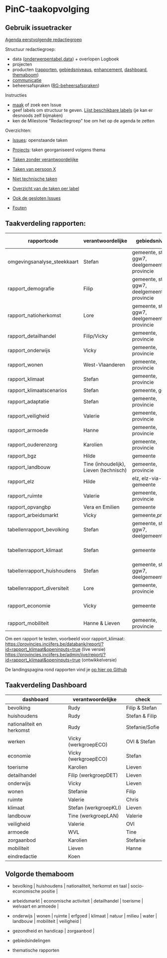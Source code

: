 # PinC-taakopvolging

## Gebruik issuetracker

[Agenda eerstvolgende redactiegroep](https://github.com/provinciesincijfers/PinC-taakopvolging/milestone/2)

Structuur redactiegroep:
- data ([onderwerpentabel](https://github.com/provinciesincijfers/PinC-taakopvolging/labels/onderwerpentabel),[data](https://github.com/provinciesincijfers/PinC-taakopvolging/labels/data)) + overlopen Logboek
- projecten 
- producten ([rapporten](https://github.com/provinciesincijfers/PinC-taakopvolging/labels/Rapporten), [gebiedsniveaus](https://github.com/provinciesincijfers/PinC-taakopvolging/labels/gebiedsniveaus), [enhancement](https://github.com/provinciesincijfers/PinC-taakopvolging/labels/enhancement), [dashboard](https://github.com/provinciesincijfers/PinC-taakopvolging/labels/dashboard), [themaboom](https://github.com/provinciesincijfers/PinC-taakopvolging/labels/themaboom))
- [communicatie](https://github.com/provinciesincijfers/PinC-taakopvolging/labels/communicatie)
- beheersafspraken ([RG-beheersafspraken](https://github.com/provinciesincijfers/PinC-taakopvolging/labels/RG-beheersafspraken))

Instructies
- [maak](https://github.com/provinciesincijfers/PinC-taakopvolging/issues/new) of zoek een Issue
- geef labels om structuur te geven. [Lijst beschikbare labels](https://github.com/provinciesincijfers/PinC-taakopvolging/labels) (je kan er desnoods zelf bijmaken)
- ken de Milestone "Redactiegroep" toe om het op de agenda te zetten



Overzichten:
- [Issues](https://github.com/provinciesincijfers/PinC-taakopvolging/issues): openstaande taken
- [Projects](https://github.com/provinciesincijfers/PinC-taakopvolging/projects): taken georganiseerd volgens thema

- [Taken zonder verantwoordelijke](https://github.com/provinciesincijfers/PinC-taakopvolging/issues?utf8=%E2%9C%93&q=is%3Aopen+no%3Aassignee)
- [Taken van persoon X](https://github.com/provinciesincijfers/PinC-taakopvolging/issues?q=assignee%3Ajoostschouppe+is%3Aopen)
- [Niet technische taken](https://github.com/provinciesincijfers/PinC-taakopvolging/labels/niet-technisch)
- [Overzicht van de taken per label](https://github.com/provinciesincijfers/PinC-taakopvolging/labels)
- [Ook de gesloten Issues](https://github.com/provinciesincijfers/PinC-taakopvolging/issues?utf8=%E2%9C%93&q=is%3Aissue)
- [Fouten](https://github.com/provinciesincijfers/PinC-taakopvolging/issues?q=is%3Aissue+is%3Aopen+label%3Abug)



## Taakverdeling rapporten:

| rapportcode   | verantwoordelijke  | gebiedsniveaus | aantal gebieden |
|---|---|---|---|
|omgevingsanalyse_steekkaart | Stefan | gemeente, statsec, ggw7, deelgemeente, provincie | ∞ |
|rapport_demografie | Filip | gemeente, statsec, ggw7, deelgemeente, provincie | ∞ |
|rapport_natioherkomst | Lore | gemeente, statsec, ggw7, deelgemeente, provincie | ∞ |
|rapport_detailhandel | Filip/Vicky | gemeente, provincie | ∞ |
|rapport_onderwijs | Vicky | gemeente, provincie | ∞ |
|rapport_wonen | West-Vlaanderen | gemeente, provincie | ∞ |
|rapport_klimaat  | Stefan | gemeente, provincie | ∞ |
|rapport_klimaatscenarios  | Stefan | gemeente, gewest | 2 |
|rapport_adaptatie  | Stefan | gemeente, provincie | ∞ |
|rapport_veiligheid | Valerie | gemeente, provincie | ∞ |
|rapport_armoede | Hanne | gemeente, provincie | ∞ |
|rapport_ouderenzorg | Karolien | gemeente, provincie | ∞ |
|rapport_bgz | Hilde |  gemeente | 1 |
|rapport_landbouw | Tine (inhoudelijk), Lieven (technisch) | gemeente, provincie | ∞ |
|rapport_elz | Hilde | elz, elz-via-gemeente | 1 |
|rapport_ruimte | Valerie | gemeente, provincie | ∞ |
|rapport_opvangbp | Vera en Emilien |  gemeente | 1 |
|rapport_arbeidsmarkt|Vicky|gemeente,provincie| ∞ |
|tabellenrapport_bevolking | Stefan | gemeente, statsec, ggw7, deelgemeente | 1 (+3 als vgl-gebied) |
|tabellenrapport_klimaat | Stefan | gemeente | 1 (+3 als vgl-gebied) |
|tabellenrapport_huishoudens | Stefan | gemeente, statsec, ggw7, deelgemeente | 1 (+3 als vgl-gebied) |
|tabellenrapport_diversiteit | Lore | gemeente, provincie | 1 |
|rapport_economie | Vicky | gemeente | 1 (+3 als vgl-gebied) |
|rapport_mobiliteit | Hanne & Lieven | gemeente, provincie | ∞ |

Om een rapport te testen, voorbeeld voor rapport_klimaat:  
https://provincies.incijfers.be/databank/report/?id=rapport_klimaat&openinputs=true (live versie)  
https://provincies.incijfers.be/admin/jive/report/?id=rapport_klimaat&openinputs=true (ontwikkelversie)  

De landingspagina rond rapporten vind je [op hier op Github](https://github.com/provinciesincijfers/JiveDocumentation/tree/master/07.%20Rapporten)

## Taakverdeling Dashboard

| dashboard   | verantwoordelijke  |  check  |
|---|---|---|
|bevolking | Rudy | Filip & Stefan |
|huishoudens | Rudy | Stefan & Filip |
|nationaliteit en herkomst | Rudy | Stefanie/Sofie |
|werken | Vicky (werkgroepECO) | OVl & Stefan |
|economie | Vicky (werkgroepECO) | Stefan |
|toerisme | Karolien | Lieven |
|detailhandel | Filip (werkgroepDET) | Lieven |
|onderwijs | Vicky | Lieven |
|wonen | Stefanie | Filip |
|ruimte | Valerie | Chris |
|klimaat | Stefan (werkgroepKLI) | Lieven |
|landbouw | Tine (werkgroepLAN) | Valerie |
|veiligheid | Valerie | OVl |
|armoede | WVL | Tine |
|zorgaanbod | Karolien | Stefanie |
|mobiliteit   |Lieven   |Hanne   |
|eindredactie | Koen |   |


## Volgorde themaboom
- bevolking | huishoudens | nationaliteit, herkomst en taal | socio-economische positie |
- arbeidsmarkt | economische activiteit | detailhandel | toerisme | welvaart en armoede |
- onderwijs | wonen | ruimte | erfgoed | klimaat | natuur | milieu | water | landbouw | mobiliteit | veiligheid | 
- gezondheid en handicap | zorgaanbod |

- gebiedsindelingen
- thematische rapporten
